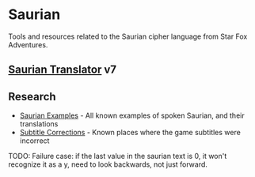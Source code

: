 # Saurian
Tools and resources related to the Saurian cipher language from Star Fox Adventures.

## [Saurian Translator](https://saurian.krystalarchive.com/) v7

## Research
* [Saurian Examples](research/SaurianExamples.md) - All known examples of spoken Saurian, and their translations
* [Subtitle Corrections](research/SubtitleCorrections.md) - Known places where the game subtitles were incorrect

TODO:
Failure case: if the last value in the saurian text is 0, it won't recognize it as a y, need to look backwards, not just forward.
